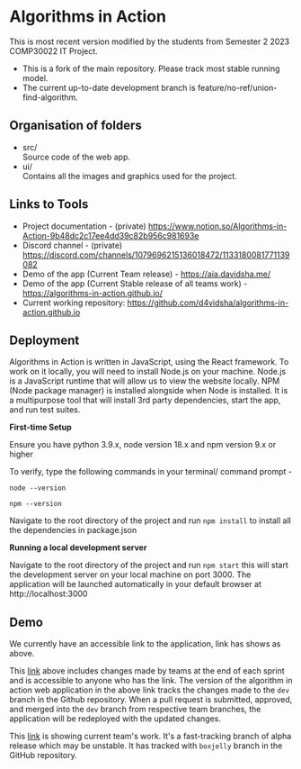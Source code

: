# Algorithms in Action

This is most recent version modified by the students from Semester 2 2023 COMP30022 IT Project. 

* This is a fork of the main repository. Please track most stable running model.
* The current up-to-date development branch is feature/no-ref/union-find-algorithm.

## Organisation of folders

- src/\
    Source code of the web app.
- ui/\
    Contains all the images and graphics used for the project.
    
 ## Links to Tools

   - Project documentation - (private) https://www.notion.so/Algorithms-in-Action-9b48dc2c17ee4dd39c82b956c981693e
   - Discord channel - (private) https://discord.com/channels/1079696215136018472/1133180081771139082
   - Demo of the app (Current Team release) - https://aia.davidsha.me/
   - Demo of the app (Current Stable release of all teams work) - https://algorithms-in-action.github.io/
   - Current working repository: https://github.com/d4vidsha/algorithms-in-action.github.io

## Deployment

Algorithms in Action is written in JavaScript, using the React framework. To work on it locally, you will need to install Node.js on your machine. Node.js is a JavaScript runtime that will allow us to view the website locally. NPM (Node package manager) is installed alongside when Node is installed. It is a multipurpose tool that will install 3rd party dependencies, start the app, and run test suites.

**First-time Setup**

Ensure you have python 3.9.x, node version 18.x and npm version 9.x or higher

To verify, type the following commands in your terminal/ command prompt -

`node --version`

`npm --version`

Navigate to the root directory of the project and run `npm install` to install all the dependencies in package.json

**Running a local development server**

Navigate to the root directory of the project and run `npm start` this will start the development server on your local machine on port 3000. The application will be launched automatically in your default browser at http://localhost:3000

## Demo

We currently have an accessible link to the application, link has shows as above.

This [link](https://algorithms-in-action.github.io/) above includes changes made by teams at the end of each sprint and is accessible to anyone who has the link. The version of the algorithm in action web application in the above link tracks the changes made to the `dev` branch in the Github repository. When a pull request is submitted, approved, and merged into the `dev` branch from respective team branches, the application will be redeployed with the updated changes.

This [link](https://aia.davidsha.me/) is showing current team's work. It's a fast-tracking branch of alpha release which may be unstable. It has tracked with `boxjelly` branch in the GitHub repository.